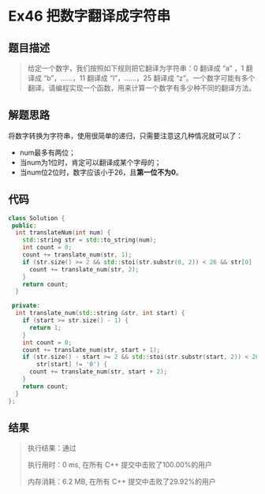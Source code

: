 # Ex46 把数字翻译成字符串

## 题目描述

> 给定一个数字，我们按照如下规则把它翻译为字符串：0 翻译成 “a” ，1 翻译成 “b”，……，11 翻译成 “l”，……，25 翻译成 “z”。一个数字可能有多个翻译。请编程实现一个函数，用来计算一个数字有多少种不同的翻译方法。
>

## 解题思路

将数字转换为字符串，使用很简单的递归，只需要注意这几种情况就可以了：

* num最多有两位；
* 当num为1位时，肯定可以翻译成某个字母的；
* 当num位2位时，数字应该小于26，且**第一位不为0**。

## 代码

```cpp
class Solution {
 public:
  int translateNum(int num) {
    std::string str = std::to_string(num);
    int count = 0;
    count += translate_num(str, 1);
    if (str.size() >= 2 && std::stoi(str.substr(0, 2)) < 26 && str[0] != '0') {
      count += translate_num(str, 2);
    }
    return count;
  }

 private:
  int translate_num(std::string &str, int start) {
    if (start >= str.size() - 1) {
      return 1;
    }
    int count = 0;
    count += translate_num(str, start + 1);
    if (str.size() - start >= 2 && std::stoi(str.substr(start, 2)) < 26 &&
        str[start] != '0') {
      count += translate_num(str, start + 2);
    }
    return count;
  }
};
```

## 结果

> 执行结果：通过
>
> 执行用时：0 ms, 在所有 C++ 提交中击败了100.00%的用户
>
> 内存消耗：6.2 MB, 在所有 C++ 提交中击败了29.92%的用户